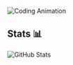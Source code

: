 ![Coding Animation](https://user-images.githubusercontent.com/74038190/225813708-98b745f2-7d22-48cf-9150-083f1b00d6c9.gif)
## Stats 📊
![GitHub Stats](https://github-readme-stats.vercel.app/api?username=Alireza-Lashkaripour&show_icons=true)


